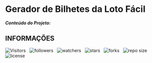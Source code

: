 <!-- TITLE -->
# Gerador de Bilhetes da Loto Fácil

***Conteúdo do Projeto:***

<!-- TABLE OF CONTENTS -->
<!-- ## TABELA DE CONTEÚDO -->

<!-- * [Vista por cima.](#vista-por-cima) -->
<!--  * [Foto da tela.](#foto-da-tela) -->
<!--  * [Links.](#links) -->
<!-- * [Meu processo.](#meu-processo) -->
<!--  * [Construído com.](#construido-com) -->
<!--  * [O que aprendi.](#o-que-aprendi) -->
<!--  * [Desenvolvimento contínuo.](#desenvolvimento-contínuo) -->
<!--  * [Recursos úteis.](#recursos-úteis) -->
<!-- * [Autor.](#autor) -->
<!-- * [Agradecimentos.](#agradecimentos) -->
<!-- * [Informações.](#informações) -->

<!-- OVERVIEW -->
<!-- ## VISTA POR CIMA -->

<!-- SCREENSHOT -->
<!-- ### FOTO DA TELA -->

<!-- LINKS -->
<!-- ### LINKS -->

<!-- MY PROCESS -->
<!-- ## MEU PROCESSO -->

<!-- BUILT WITH -->
<!-- ### CONSTRUÍDO COM -->

<!-- WHAT I LEARNED -->
<!-- ### O QUE APRENDI -->

<!-- CONTINUED DEVELOPMENT -->
<!-- ### DESENVOLVIMENTO CONTÍNUO -->

<!-- USEFUL RESOURCES -->
<!-- ### RECURSOS ÚTEIS -->

<!-- AUTHOR -->
<!-- ## AUTOR -->

<!-- ACKNOWLEDGMENTS -->
<!-- ## AGRADECIMENTOS -->

<!-- INFORMATION -->
## INFORMAÇÕES

![Visitors](https://api.visitorbadge.io/api/visitors?path=Devsgeeknerd%2Fpro-loto-facil&label=VISITANTES&labelColor=%23f9e64f&countColor=%23008000&style=plastic "Total de Visitas")
&nbsp;
![followers](https://img.shields.io/github/followers/Devsgeeknerd?style=plastic&label=FÃS&labelColor=f9e64f "Total de Seguidores")
&nbsp;
![watchers](https://img.shields.io/github/watchers/Devsgeeknerd/pro-loto-facil?style=plastic&label=OBSERVADORES&labelColor=f9e64f "Total de Observadores")
&nbsp;
![stars](https://img.shields.io/github/stars/Devsgeeknerd/pro-loto-facil?style=plastic&label=ESTRELAS&labelColor=f9e64f "Total de Estrelas Recebidas")
&nbsp;
![forks](https://img.shields.io/github/forks/Devsgeeknerd/pro-loto-facil?style=plastic&label=BIFURCAÇÕES&labelColor=f9e64f "Total de Bifurcações")
&nbsp;
![repo size](https://img.shields.io/github/repo-size/Devsgeeknerd/pro-loto-facil?style=plastic&label=TAMANHO&labelColor=f9e64f "Tamanho do Repositório")
&nbsp;
![license](https://img.shields.io/github/license/Devsgeeknerd/pro-loto-facil?style=plastic&label=LICENÇA&labelColor=f9e64f "Licença do Repositório")
